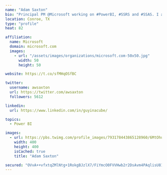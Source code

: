 ```yaml
---
name: "Adam Saxton"
bio: "Principal PM @Microsoft working on #PowerBI, #SSRS and #SSAS. I also go by @GuyInACube"
location: Conroe, TX
type: "profile"
heat: 82

affiliation:
  name: Microsoft
  domain: microsoft.com
  images:
    - url: "/assets/images/organizations/microsoft.com-50x50.jpg"
      width: 50
      height: 50

website: https://t.co/sfMHqOSfBC

twitter:
  username: awsaxton
  url: https://twitter.com/awsaxton
  followers: 5612

linkedin:
  url: https://www.linkedin.com/in/guyinacube/

topics:
  - Power BI

images:
  - url: https://pbs.twimg.com/profile_images/793178443865128960/6MtOhub__400x400.jpg
    width: 400
    height: 400
    isCached: true
    title: "Adam Saxton"

secured: "OVvA++vfxtqZMlNtg+1RokgBJzlX7/FiYmcO0FVVHwb2r2DsAvm4PAqlisU81AbjzuPq1E5wf5F1uUvq0oohi75X5TKRDKXJiupDYyvL7KPy4Pyb+tbYmON2GsplJR0Z5ECGjkdzATTk5Zu4+nSlH0ddoeAoGfGnkZNWGLuIqsgRi9dfSPdKPpx2y+IqNHM8JtKCvr/6EogNMJVmvK8SYb3sY60XLRqYi+4XSqaM9GT983wOdotp1FwDGlzIdO1ALqbYC8RUrd1r1Sl/Fl9gyS7ZrryTbcgxZvdlpVlwP1ASsc85PddDgbFRKQcsaEAuCNKgIlOoqCZh43anrZat9OjXnZnkPTPNdigENjIGM7hVMKFMSWfoz+ogvDfTbv3Kf7+sqSFj3LxIv5Z1B83CVPsa5Ie+7yCQpHX8L7bWMvk=;0M49lw6GGn0iDZHtSADJIg=="
---
```


